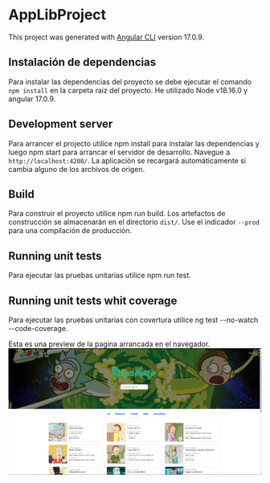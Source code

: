 # AppLibProject

This project was generated with [Angular CLI](https://github.com/angular/angular-cli) version 17.0.9.

## Instalación de dependencias

Para instalar las dependencias del proyecto se debe ejecutar el comando `npm install` en la carpeta raiz del proyecto. He utilizado Node v18.16.0 y angular 17.0.9.

## Development server

Para arrancer el projecto utilice npm install para instalar las dependencias y luego npm start para arrancar el servidor de desarrollo. Navegue a `http://localhost:4200/`. La aplicación se recargará automáticamente si cambia alguno de los archivos de origen.

## Build

Para construir el proyecto utilice npm run build. Los artefactos de construcción se almacenarán en el directorio `dist/`. Use el indicador `--prod` para una compilación de producción.

## Running unit tests

Para ejecutar las pruebas unitarias utilice npm run test.  

## Running unit tests whit coverage

Para ejecutar las pruebas unitarias con covertura utilice ng test --no-watch --code-coverage.  

Esta es una preview de la pagina arrancada  en el navegador.
![Alt text](src/assets/images/image.png)